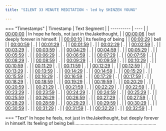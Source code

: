```yaml
---
title: "SILENT 33 MINUTE MEDITATION ~ led by SHINZEN YOUNG"

---
```

=== "Timestamps"
    | Timestamp | Text Segment |
    | ---------- | ----  |
    | [00:00:00](https://www.youtube.com/watch?v=0-azcu6Tzgo&t=0) |  In hope he feels, not just in theJake­thought­, |
    | [00:00:06](https://www.youtube.com/watch?v=0-azcu6Tzgo&t=6) |  but deeply forever in himself. |
    | [00:00:10](https://www.youtube.com/watch?v=0-azcu6Tzgo&t=10) |  Its feeling of being |
    | [00:00:29](https://www.youtube.com/watch?v=0-azcu6Tzgo&t=29) |  bell |
    | [00:00:59](https://www.youtube.com/watch?v=0-azcu6Tzgo&t=59) | . |
    | [00:01:29](https://www.youtube.com/watch?v=0-azcu6Tzgo&t=89) | . |
    | [00:01:59](https://www.youtube.com/watch?v=0-azcu6Tzgo&t=119) | . |
    | [00:02:29](https://www.youtube.com/watch?v=0-azcu6Tzgo&t=149) | . |
    | [00:02:59](https://www.youtube.com/watch?v=0-azcu6Tzgo&t=179) | . |
    | [00:03:29](https://www.youtube.com/watch?v=0-azcu6Tzgo&t=209) | . |
    | [00:03:59](https://www.youtube.com/watch?v=0-azcu6Tzgo&t=239) | . |
    | [00:04:29](https://www.youtube.com/watch?v=0-azcu6Tzgo&t=269) | . |
    | [00:04:59](https://www.youtube.com/watch?v=0-azcu6Tzgo&t=299) | . |
    | [00:05:29](https://www.youtube.com/watch?v=0-azcu6Tzgo&t=329) | . |
    | [00:05:59](https://www.youtube.com/watch?v=0-azcu6Tzgo&t=359) | . |
    | [00:06:29](https://www.youtube.com/watch?v=0-azcu6Tzgo&t=389) | . |
    | [00:06:59](https://www.youtube.com/watch?v=0-azcu6Tzgo&t=419) | . |
    | [00:07:29](https://www.youtube.com/watch?v=0-azcu6Tzgo&t=449) | . |
    | [00:07:59](https://www.youtube.com/watch?v=0-azcu6Tzgo&t=479) | . |
    | [00:08:29](https://www.youtube.com/watch?v=0-azcu6Tzgo&t=509) | . |
    | [00:08:59](https://www.youtube.com/watch?v=0-azcu6Tzgo&t=539) | . |
    | [00:09:29](https://www.youtube.com/watch?v=0-azcu6Tzgo&t=569) | . |
    | [00:09:59](https://www.youtube.com/watch?v=0-azcu6Tzgo&t=599) | . |
    | [00:10:29](https://www.youtube.com/watch?v=0-azcu6Tzgo&t=629) | . |
    | [00:10:59](https://www.youtube.com/watch?v=0-azcu6Tzgo&t=659) | . |
    | [00:11:29](https://www.youtube.com/watch?v=0-azcu6Tzgo&t=689) | . |
    | [00:11:59](https://www.youtube.com/watch?v=0-azcu6Tzgo&t=719) | . |
    | [00:12:29](https://www.youtube.com/watch?v=0-azcu6Tzgo&t=749) | . |
    | [00:12:59](https://www.youtube.com/watch?v=0-azcu6Tzgo&t=779) | . |
    | [00:13:29](https://www.youtube.com/watch?v=0-azcu6Tzgo&t=809) | . |
    | [00:13:59](https://www.youtube.com/watch?v=0-azcu6Tzgo&t=839) | . |
    | [00:14:29](https://www.youtube.com/watch?v=0-azcu6Tzgo&t=869) | . |
    | [00:14:59](https://www.youtube.com/watch?v=0-azcu6Tzgo&t=899) | . |
    | [00:15:29](https://www.youtube.com/watch?v=0-azcu6Tzgo&t=929) | . |
    | [00:15:59](https://www.youtube.com/watch?v=0-azcu6Tzgo&t=959) | . |
    | [00:16:29](https://www.youtube.com/watch?v=0-azcu6Tzgo&t=989) | . |
    | [00:16:59](https://www.youtube.com/watch?v=0-azcu6Tzgo&t=1019) | . |
    | [00:17:29](https://www.youtube.com/watch?v=0-azcu6Tzgo&t=1049) | . |
    | [00:17:59](https://www.youtube.com/watch?v=0-azcu6Tzgo&t=1079) | . |
    | [00:18:29](https://www.youtube.com/watch?v=0-azcu6Tzgo&t=1109) | . |
    | [00:18:59](https://www.youtube.com/watch?v=0-azcu6Tzgo&t=1139) | . |
    | [00:19:29](https://www.youtube.com/watch?v=0-azcu6Tzgo&t=1169) | . |
    | [00:19:59](https://www.youtube.com/watch?v=0-azcu6Tzgo&t=1199) | . |
    | [00:20:29](https://www.youtube.com/watch?v=0-azcu6Tzgo&t=1229) | . |
    | [00:20:59](https://www.youtube.com/watch?v=0-azcu6Tzgo&t=1259) | . |
    | [00:21:29](https://www.youtube.com/watch?v=0-azcu6Tzgo&t=1289) | . |
    | [00:21:59](https://www.youtube.com/watch?v=0-azcu6Tzgo&t=1319) | . |
    | [00:22:29](https://www.youtube.com/watch?v=0-azcu6Tzgo&t=1349) | . |
    | [00:22:59](https://www.youtube.com/watch?v=0-azcu6Tzgo&t=1379) | . |
    | [00:23:29](https://www.youtube.com/watch?v=0-azcu6Tzgo&t=1409) | . |
    | [00:23:59](https://www.youtube.com/watch?v=0-azcu6Tzgo&t=1439) | . |
    | [00:24:29](https://www.youtube.com/watch?v=0-azcu6Tzgo&t=1469) | . |
    | [00:24:59](https://www.youtube.com/watch?v=0-azcu6Tzgo&t=1499) | . |
    | [00:25:29](https://www.youtube.com/watch?v=0-azcu6Tzgo&t=1529) | . |
    | [00:25:59](https://www.youtube.com/watch?v=0-azcu6Tzgo&t=1559) | . |
    | [00:26:29](https://www.youtube.com/watch?v=0-azcu6Tzgo&t=1589) | . |
    | [00:26:59](https://www.youtube.com/watch?v=0-azcu6Tzgo&t=1619) | . |
    | [00:27:29](https://www.youtube.com/watch?v=0-azcu6Tzgo&t=1649) | . |
    | [00:27:59](https://www.youtube.com/watch?v=0-azcu6Tzgo&t=1679) | . |
    | [00:28:29](https://www.youtube.com/watch?v=0-azcu6Tzgo&t=1709) | . |
    | [00:28:59](https://www.youtube.com/watch?v=0-azcu6Tzgo&t=1739) | . |
    | [00:29:29](https://www.youtube.com/watch?v=0-azcu6Tzgo&t=1769) | . |
    | [00:29:59](https://www.youtube.com/watch?v=0-azcu6Tzgo&t=1799) | . |
    | [00:30:29](https://www.youtube.com/watch?v=0-azcu6Tzgo&t=1829) | . |
    | [00:30:59](https://www.youtube.com/watch?v=0-azcu6Tzgo&t=1859) | . |
    | [00:31:29](https://www.youtube.com/watch?v=0-azcu6Tzgo&t=1889) | . |
    | [00:31:59](https://www.youtube.com/watch?v=0-azcu6Tzgo&t=1919) | . |
    | [00:32:29](https://www.youtube.com/watch?v=0-azcu6Tzgo&t=1949) | . |
    | [00:32:59](https://www.youtube.com/watch?v=0-azcu6Tzgo&t=1979) | . |

=== "Text"
     In hope he feels, not just in theJake­thought­, but deeply forever in himself. Its feeling of being bell.................................................................